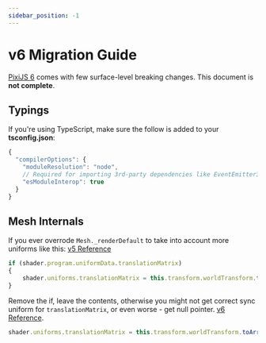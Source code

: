 ```yaml
---
sidebar_position: -1
---
```


# v6 Migration Guide

[PixiJS 6](https://github.com/pixijs/pixi.js/releases/tag/v6.0.0) comes with few surface-level breaking changes. This document is **not complete**.

## Typings

If you're using TypeScript, make sure the follow is added to your **tsconfig.json**:

```js
{
  "compilerOptions": {
    "moduleResolution": "node",
    // Required for importing 3rd-party dependencies like EventEmitter3
    "esModuleInterop": true
  }
}
```

## Mesh Internals

If you ever overrode `Mesh._renderDefault` to take into account more uniforms like this: [v5 Reference](https://github.com/pixijs/pixi.js/blob/b05fb9c4b31efda244d40b680f6abf304c9daec3/packages/mesh/src/Mesh.ts#L314-L317)

```typescript
if (shader.program.uniformData.translationMatrix)
{
    shader.uniforms.translationMatrix = this.transform.worldTransform.toArray(true);
}
```

Remove the if, leave the contents, otherwise you might not get correct sync uniform for `translationMatrix`, or even worse - get null pointer. [v6 Reference](https://github.com/pixijs/pixi.js/blob/2a4bb1f2b015bd557d9c037d8886f68a467cf40d/packages/mesh/src/Mesh.ts#L318).

```typescript
shader.uniforms.translationMatrix = this.transform.worldTransform.toArray(true);
```
